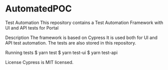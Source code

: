 # AutomatedPOC

Test Automation
This repository contains a Test Automation Framework with UI and API tests for Portal

Description
The framework is based on Cypress
It is used both for UI and API test automation. The tests are also stored in this repository.

Running tests
$ yarn test
$ yarn test-ui
$ yarn test-api

License
Cypress is MIT licensed.